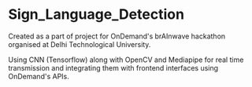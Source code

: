 # Sign_Language_Detection

Created as a part of project for OnDemand's brAInwave hackathon organised at Delhi Technological University.

Using CNN (Tensorflow) along with OpenCV and Mediapipe for real time transmission
and integrating them with frontend interfaces using OnDemand's APIs.
